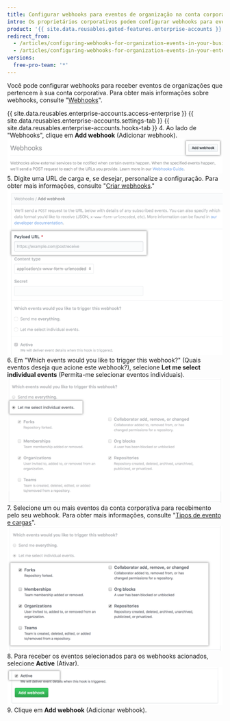 ```yaml
---
title: Configurar webhooks para eventos de organização na conta corporativa
intro: Os proprietários corporativos podem configurar webhooks para eventos na organização pertencentes a uma conta corporativa.
product: '{{ site.data.reusables.gated-features.enterprise-accounts }}'
redirect_from:
  - /articles/configuring-webhooks-for-organization-events-in-your-business-account/
  - /articles/configuring-webhooks-for-organization-events-in-your-enterprise-account
versions:
  free-pro-team: '*'
---
```


Você pode configurar webhooks para receber eventos de organizações que pertencem à sua conta corporativa. Para obter mais informações sobre webhooks, consulte "[Webhooks](/webhooks/)".

{{ site.data.reusables.enterprise-accounts.access-enterprise }}
{{ site.data.reusables.enterprise-accounts.settings-tab }}
{{ site.data.reusables.enterprise-accounts.hooks-tab }}
4. Ao lado de "Webhooks", clique em **Add webhook** (Adicionar webhook). ![Botão Add webhook (Adicionar webhook) na barra lateral Webhooks](/assets/images/help/business-accounts/add-webhook-button.png)
5. Digite uma URL de carga e, se desejar, personalize a configuração. Para obter mais informações, consulte "[Criar webhooks](/webhooks/creating/#creating-webhooks)." ![Campos para URL da carga e outras opções de personalização](/assets/images/help/business-accounts/webhook-payload-url-and-customization-options.png)
6. Em "Which events would you like to trigger this webhook?" (Quais eventos deseja que acione este webhook?), selecione **Let me select individual events** (Permita-me selecionar eventos individuais). ![Seleção de eventos individuais](/assets/images/help/business-accounts/webhook-let-me-select-individual-events.png)
7. Selecione um ou mais eventos da conta corporativa para recebimento pelo seu webhook. Para obter mais informações, consulte "[Tipos de evento e cargas](/webhooks/event-payloads/)". ![Seleção de eventos individuais](/assets/images/help/business-accounts/webhook-selected-events.png)
8. Para receber os eventos selecionados para os webhooks acionados, selecione **Active** (Ativar). ![Seleção de eventos individuais](/assets/images/help/business-accounts/webhook-active.png)
9. Clique em **Add webhook** (Adicionar webhook).
